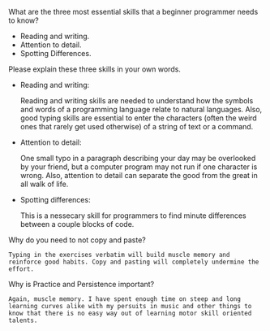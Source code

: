 What are the three most essential skills that a beginner programmer needs to know?

- Reading and writing.
- Attention to detail.
- Spotting Differences.

Please explain these three skills in your own words.

- Reading and writing:

    Reading and writing skills are needed to understand how the symbols and words of a programming language relate to natural languages. Also, good typing skills are essential to enter the characters (often the weird ones that rarely get used otherwise) of a string of text or a command.
    
- Attention to detail:

    One small typo in a paragraph describing your day may be overlooked by your friend, but a computer program may not run if one character is wrong. Also, attention to detail can separate the good from the great in all walk of life.
    
- Spotting differences:

    This is a nessecary skill for programmers to find minute differences between a couple blocks of code.
    
Why do you need to not copy and paste?

    Typing in the exercises verbatim will build muscle memory and reinforce good habits. Copy and pasting will completely undermine the effort.
      
Why is Practice and Persistence important?

    Again, muscle memory. I have spent enough time on steep and long learning curves alike with my persuits in music and other things to know that there is no easy way out of learning motor skill oriented talents.
    


    
